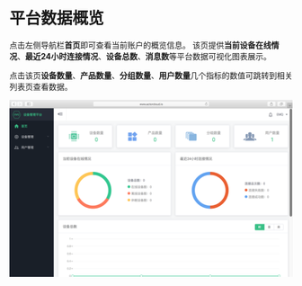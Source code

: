 # 平台数据概览

点击左侧导航栏**首页**即可查看当前账户的概览信息。 该页提供**当前设备在线情况**、**最近24小时连接情况**、**设备总数**、**消息数**等平台数据可视化图表展示。

点击该页**设备数量**、**产品数量**、**分组数量**、**用户数量**几个指标的数值可跳转到相关列表页查看数据。

![](/assets/overview.png)


